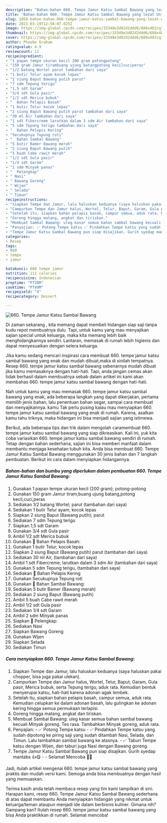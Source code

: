 ```yaml
---
description: "Bahan-bahan 660. Tempe Jamur Katsu Sambal Bawang yang lezat Untuk Jualan"
title: "Bahan-bahan 660. Tempe Jamur Katsu Sambal Bawang yang lezat Untuk Jualan"
slug: 1058-bahan-bahan-660-tempe-jamur-katsu-sambal-bawang-yang-lezat-untuk-jualan
date: 2021-03-19T12:58:07.025Z
image: https://img-global.cpcdn.com/recipes/33348e3d82d2ddd6/680x482cq70/660-tempe-jamur-katsu-sambal-bawang-foto-resep-utama.jpg
thumbnail: https://img-global.cpcdn.com/recipes/33348e3d82d2ddd6/680x482cq70/660-tempe-jamur-katsu-sambal-bawang-foto-resep-utama.jpg
cover: https://img-global.cpcdn.com/recipes/33348e3d82d2ddd6/680x482cq70/660-tempe-jamur-katsu-sambal-bawang-foto-resep-utama.jpg
author: Phoebe Graham
ratingvalue: 4.9
reviewcount: 11
recipeingredient:
- "1 papan tempe ukuran kecil 200 gram potongpotong"
- "150 gram Jamur tirambuang ujung batangpotong kecilcuciperas"
- "1/2 batang Wortel parut tambahan dari saya"
- "1 butir Telur ayam kocok lepas"
- "2 siung Baput Bawang putih parut"
- "7 sdm Tepung terigu"
- "1,5 sdt Garam"
- "3/4 sdt Gula pasir"
- "1/2 sdt Merica bubuk"
- "  Bahan Pelapis Basah"
- "1 butir Telur kocok lepas"
- "2 siung Baput Bawang putih parut tambahan dari saya"
- "30 ml Air tambahan dari saya"
- "1 sdt Fibercreme larutkan dalam 3 sdm Air tambahan dari saya"
- "5 sdm Tepung terigu tambahan dari saya"
- "  Bahan Pelapis Kering"
- "Secukupnya Tepung roti"
- "  Bahan Sambal Bawang"
- "5 butir Bamer Bawang merah"
- "2 siung Baput Bawang putih"
- "5 buah Cabe rawit merah"
- "1/2 sdt Gula pasir"
- "1/4 sdt Garam"
- "2 sdm Minyak panas"
- "  Pelengkap"
- " Nasi"
- " Bawang Goreng"
- " Wijen"
- " Selada"
- " Timun"
recipeinstructions:
- "Siapkan Tempe dan Jamur, lalu haluskan keduanya (saya haluskan pakai chopper, bisa juga pakai ulekan)."
- "Campurkan Tempe dan Jamur halus, Wortel, Telur, Baput, Garam, Gula pasir, Merica bubuk, serta Tepung terigu, aduk rata. Kemudian bentuk menyerupai katsu, hati-hati karena adonan agak lembek."
- "Setelah itu, siapkan bahan pelapis basah, campur semua, aduk rata. Kemudian celupkan ke dalam adonan basah, lalu gulingkan ke adonan kering hingga semua permukaan terlapisi."
- "Goreng hingga matang, angkat dan tiriskan."
- "Membuat Sambal Bawang: uleg kasar semua bahan sambal bawang kecuali Minyak goreng. Tes rasa. Tambahkan Minyak goreng, aduk rata."
- "Penyajian: ✅ Potong Tempe katsu ✅ Pindahkan Tempe katsu yang sudah dipotong ke piring saji yang sudah ditambah Nasi, Selada, dan Timun. Lalu tambahkan sambal bawang ke atasnya. ✅ Taburi Tempe katsu dengan Wijen, dan taburi juga Nasi dengan Bawang goreng."
- "Tempe Jamur Katsu Sambal Bawang pun siap disajikan. Gurih syedap mantabs 👍😋  Selamat Mencoba 🙏😊"
categories:
- Resep
tags:
- 660
- tempe
- jamur

katakunci: 660 tempe jamur 
nutrition: 111 calories
recipecuisine: Indonesian
preptime: "PT28M"
cooktime: "PT49M"
recipeyield: "4"
recipecategory: Dessert

---
```



![660. Tempe Jamur Katsu Sambal Bawang](https://img-global.cpcdn.com/recipes/33348e3d82d2ddd6/680x482cq70/660-tempe-jamur-katsu-sambal-bawang-foto-resep-utama.jpg)

Di zaman  sekarang , kita memang dapat membeli hidangan siap saji tanpa kudu repot membuatnya dulu. Tapi, untuk kamu yang mau menyajikan sajian special untuk keluarga, maka kita memang lebih baik menghidangkannya sendiri. Lantaran, memasak di rumah lebih higienis dan dapat menyesuaikan dengan selera keluarga.

Jika kamu sedang mencari inspirasi cara membuat 660. tempe jamur katsu sambal bawang yang enak dan mudah dibuat,maka di sinilah tempatnya. Resep 660. tempe jamur katsu sambal bawang  sebenarnya mudah dibuat jika kamu memasaknya dengan hati-hati. Tapi, anda jangan cemas akan tidak berhasil dalam membuatnya 
sebab dalam artikel ini kami akan membahas 660. tempe jamur katsu sambal bawang dengan hati-hati.  



Nah untuk kamu yang mau memasak 660. tempe jamur katsu sambal bawang yang enak, ada beberapa langkah yang dapat dikerjakan, pertama memilih jenis bahan, lalu penentuan bahan segar, sampai cara membuat dan menyajikannya. kamu Tak perlu pusing kalau mau menyiapkan 660. tempe jamur katsu sambal bawang yang enak di rumah. Karena, asalkan kamu  tahu triknya, maka hidangan ini bisa menjadi sajian yang istimewa.

Berikut, ada beberapa tips dan trik dalam mengolah caramembuat 660. tempe jamur katsu sambal bawang yang siap dikreasikan. Kali ini, yuk kita coba variasikan 660. tempe jamur katsu sambal bawang sendiri di rumah. Tetap dengan bahan sederhana, sajian ini bisa memberi manfaat dalam membantu menjaga kesehatan tubuh kita. Anda bisa membuat 660. Tempe Jamur Katsu Sambal Bawang menggunakan 30 jenis bahan dan 7 langkah pembuatan. Berikut ini cara dalam menyiapkan hidangannya.

<!--inarticleads1-->

##### Bahan-bahan dan bumbu yang diperlukan dalam pembuatan 660. Tempe Jamur Katsu Sambal Bawang:

1. Gunakan 1 papan tempe ukuran kecil (200 gram); potong-potong
1. Gunakan 150 gram Jamur tiram;buang ujung batang,potong kecil,cuci,peras
1. Sediakan 1/2 batang Wortel; parut (tambahan dari saya)
1. Sediakan 1 butir Telur ayam; kocok lepas
1. Siapkan 2 siung Baput (Bawang putih); parut
1. Sediakan 7 sdm Tepung terigu
1. Siapkan 1,5 sdt Garam
1. Gunakan 3/4 sdt Gula pasir
1. Ambil 1/2 sdt Merica bubuk
1. Gunakan  📌 Bahan Pelapis Basah:
1. Gunakan 1 butir Telur; kocok lepas
1. Siapkan 2 siung Baput (Bawang putih) parut (tambahan dari saya)
1. Sediakan 30 ml Air, (tambahan dari saya)
1. Ambil 1 sdt Fibercreme; larutkan dalam 3 sdm Air (tambahan dari saya)
1. Gunakan 5 sdm Tepung terigu, (tambahan dari saya)
1. Sediakan  📌 Bahan Pelapis Kering
1. Gunakan Secukupnya Tepung roti
1. Gunakan  📌 Bahan Sambal Bawang:
1. Sediakan 5 butir Bamer (Bawang merah)
1. Sediakan 2 siung Baput (Bawang putih)
1. Ambil 5 buah Cabe rawit merah
1. Ambil 1/2 sdt Gula pasir
1. Sediakan 1/4 sdt Garam
1. Ambil 2 sdm Minyak panas
1. Siapkan  📌 Pelengkap:
1. Sediakan  Nasi
1. Siapkan  Bawang Goreng
1. Gunakan  Wijen
1. Siapkan  Selada
1. Sediakan  Timun




<!--inarticleads2-->

##### Cara menyiapkan 660. Tempe Jamur Katsu Sambal Bawang:

1. Siapkan Tempe dan Jamur, lalu haluskan keduanya (saya haluskan pakai chopper, bisa juga pakai ulekan).
1. Campurkan Tempe dan Jamur halus, Wortel, Telur, Baput, Garam, Gula pasir, Merica bubuk, serta Tepung terigu, aduk rata. Kemudian bentuk menyerupai katsu, hati-hati karena adonan agak lembek.
1. Setelah itu, siapkan bahan pelapis basah, campur semua, aduk rata. Kemudian celupkan ke dalam adonan basah, lalu gulingkan ke adonan kering hingga semua permukaan terlapisi.
1. Goreng hingga matang, angkat dan tiriskan.
1. Membuat Sambal Bawang: uleg kasar semua bahan sambal bawang kecuali Minyak goreng. Tes rasa. Tambahkan Minyak goreng, aduk rata.
1. Penyajian: - ✅ Potong Tempe katsu - ✅ Pindahkan Tempe katsu yang sudah dipotong ke piring saji yang sudah ditambah Nasi, Selada, dan Timun. Lalu tambahkan sambal bawang ke atasnya. - ✅ Taburi Tempe katsu dengan Wijen, dan taburi juga Nasi dengan Bawang goreng.
1. Tempe Jamur Katsu Sambal Bawang pun siap disajikan. Gurih syedap mantabs 👍😋 -  - Selamat Mencoba 🙏😊




Jadi, itulah artikel mengenai  660. tempe jamur katsu sambal bawang  yang praktis dan mudah versi kami. Semoga anda bisa membuatnya dengan hasil yang memuaskan. 

Terima kasih anda telah membaca resep yang tim kami tampilkan di sini. Harapan kami, resep  660. Tempe Jamur Katsu Sambal Bawang sederhana di atas dapat membantu Anda menyiapkan hidangan yang nikmat untuk keluarga/teman ataupun menjadi ide dalam berbisnis kuliner. Gimana nih? Gampang kan? Itulah resep 660. tempe jamur katsu sambal bawang yang bisa Anda praktikkan di rumah. Selamat mencoba!

